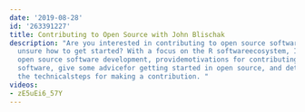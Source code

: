 ```yaml
---
date: '2019-08-28'
id: '263391227'
title: Contributing to Open Source with John Blischak
description: "Are you interested in contributing to open source software projects,but
  unsure how to get started? With a focus on the R softwareecosystem, I\u2019ll describe
  open source software development, providemotivations for contributing to open source
  software, give some advicefor getting started in open source, and detail some of
  the technicalsteps for making a contribution. "
videos:
- zE5uEi6_57Y
---
```

